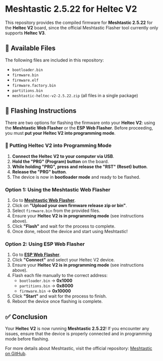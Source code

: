 # Meshtastic 2.5.22 for Heltec V2

This repository provides the compiled firmware for **Meshtastic 2.5.22** for the **Heltec V2** board, since the official Meshtastic Flasher tool currently only supports **Heltec V3**.

## 📌 Available Files

The following files are included in this repository:

- `bootloader.bin`
- `firmware.bin`
- `firmware.elf`
- `firmware.factory.bin`
- `partitions.bin`
- `meshtastic-heltec-v2-2.5.22.zip` (all files in a single package)

## 🚀 Flashing Instructions

There are two options for flashing the firmware onto your **Heltec V2**: using the **Meshtastic Web Flasher** or the **ESP Web Flasher**. Before proceeding, you must **put your Heltec V2 into programming mode**.

### **🔧 Putting Heltec V2 into Programming Mode**
1. **Connect the Heltec V2 to your computer via USB**.
2. **Hold the "PRG" (Program) button** on the board.
3. **While holding "PRG", press and release the "RST" (Reset) button**.
4. **Release the "PRG" button**.
5. The device is now in **bootloader mode** and ready to be flashed.

### **Option 1: Using the Meshtastic Web Flasher**
1. Go to **[Meshtastic Web Flasher](https://flasher.meshtastic.org/)**.
2. Click on **"Upload your own firmware release zip or bin"**.
3. Select `firmware.bin` from the provided files.
4. Ensure your **Heltec V2 is in programming mode** (see instructions above).
5. Click **"Flash"** and wait for the process to complete.
6. Once done, reboot the device and start using Meshtastic!

### **Option 2: Using ESP Web Flasher**
1. Go to **[ESP Web Flasher](https://esp.huhn.me/)**.
2. Click **"Connect"** and select your Heltec V2 device.
3. Ensure your **Heltec V2 is in programming mode** (see instructions above).
4. Flash each file manually to the correct address:
   - `bootloader.bin` → **0x1000**
   - `partitions.bin` → **0x8000**
   - `firmware.bin` → **0x10000**
5. Click **"Start"** and wait for the process to finish.
6. Reboot the device once flashing is complete.

## ✅ Conclusion
Your **Heltec V2** is now running **Meshtastic 2.5.22**! If you encounter any issues, ensure that the device is properly connected and in programming mode before flashing.

For more details about Meshtastic, visit the official repository: [Meshtastic on GitHub](https://github.com/meshtastic/firmware).

